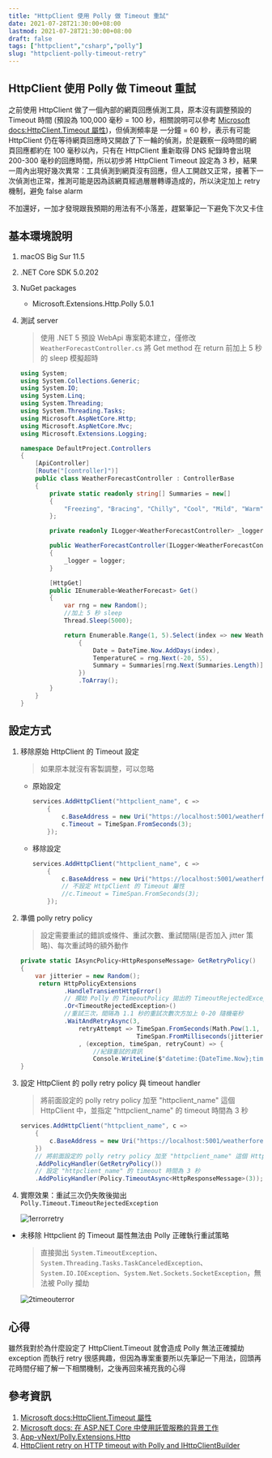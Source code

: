 ```yaml
---
title: "HttpClient 使用 Polly 做 Timeout 重試"
date: 2021-07-28T21:30:00+08:00
lastmod: 2021-07-28T21:30:00+08:00
draft: false
tags: ["httpclient","csharp","polly"]
slug: "httpclient-polly-timeout-retry"
---
```


## HttpClient 使用 Polly 做 Timeout 重試

之前使用 HttpClient 做了一個內部的網頁回應偵測工具，原本沒有調整預設的 Timeout 時間 (預設為 100,000 毫秒 = 100 秒，相關說明可以參考 [Microsoft docs:HttpClient.Timeout 屬性](https://docs.microsoft.com/zh-tw/dotnet/api/system.net.http.httpclient.timeout?view=net-5.0&WT.mc_id=DOP-MVP-5002594))，但偵測頻率是 一分鐘 = 60 秒，表示有可能 HttpClient 仍在等待網頁回應時又開啟了下一輪的偵測，於是觀察一段時間的網頁回應都約在 100 毫秒以內，只有在 HttpClient 重新取得 DNS 紀錄時會出現 200-300 毫秒的回應時間，所以初步將 HttpClient Timeout 設定為 3 秒，結果一周內出現好幾次異常：工具偵測到網頁沒有回應，但人工開啟又正常，接著下一次偵測也正常，推測可能是因為該網頁經過層層轉導造成的，所以決定加上 retry 機制，避免 false alarm

不加還好，一加才發現跟我預期的用法有不小落差，趕緊筆記一下避免下次又卡住

## 基本環境說明

1. macOS Big Sur 11.5
2. .NET Core SDK 5.0.202
3. NuGet packages

    - Microsoft.Extensions.Http.Polly 5.0.1

4. 測試 server

    >使用 .NET 5 預設 WebApi 專案範本建立，僅修改 `WeatherForecastController.cs` 將 Get method 在 return 前加上 5 秒的 sleep 模擬超時

    ```cs
    using System;
    using System.Collections.Generic;
    using System.IO;
    using System.Linq;
    using System.Threading;
    using System.Threading.Tasks;
    using Microsoft.AspNetCore.Http;
    using Microsoft.AspNetCore.Mvc;
    using Microsoft.Extensions.Logging;
    
    namespace DefaultProject.Controllers
    {
        [ApiController]
        [Route("[controller]")]
        public class WeatherForecastController : ControllerBase
        {
            private static readonly string[] Summaries = new[]
            {
                "Freezing", "Bracing", "Chilly", "Cool", "Mild", "Warm", "Balmy", "Hot",     "Sweltering", "Scorching"
            };
    
            private readonly ILogger<WeatherForecastController> _logger;
    
            public WeatherForecastController(ILogger<WeatherForecastController> logger)
            {
                _logger = logger;
            }
    
            [HttpGet]
            public IEnumerable<WeatherForecast> Get()
            {
                var rng = new Random();
                //加上 5 秒 sleep
                Thread.Sleep(5000);

                return Enumerable.Range(1, 5).Select(index => new WeatherForecast
                    {
                        Date = DateTime.Now.AddDays(index),
                        TemperatureC = rng.Next(-20, 55),
                        Summary = Summaries[rng.Next(Summaries.Length)]
                    })
                    .ToArray();
            }
        }
    }
    ```

## 設定方式

1. 移除原始 HttpClient 的 Timeout 設定

    > 如果原本就沒有客製調整，可以忽略

    - 原始設定

        ```cs
        services.AddHttpClient("httpclient_name", c =>
            {
                c.BaseAddress = new Uri("https://localhost:5001/weatherforecast") ;
                c.Timeout = TimeSpan.FromSeconds(3);
            });
        ```

    - 移除設定

        ```cs
        services.AddHttpClient("httpclient_name", c =>
            {
                c.BaseAddress = new Uri("https://localhost:5001/weatherforecast") ;
                // 不設定 HttpClient 的 Timeout 屬性
                //c.Timeout = TimeSpan.FromSeconds(3);
            });
        ```

2. 準備 polly retry policy

    > 設定需要重試的錯誤或條件、重試次數、重試間隔(是否加入 jitter 策略)、每次重試時的額外動作

    ```cs
    private static IAsyncPolicy<HttpResponseMessage> GetRetryPolicy()
    {
        var jitterier = new Random();
         return HttpPolicyExtensions
                .HandleTransientHttpError()
                // 攔劫 Polly 的 TimeoutPolicy 拋出的 TimeoutRejectedException
                .Or<TimeoutRejectedException>()
                //重試三次，間隔為 1.1 秒的重試次數次方加上 0-20 隨機毫秒
                .WaitAndRetryAsync(3,
                    retryAttempt => TimeSpan.FromSeconds(Math.Pow(1.1, retryAttempt)) +
                                    TimeSpan.FromMilliseconds(jitterier.Next(0, 20))
                    , (exception, timeSpan, retryCount) => { 
                        //紀錄重試的資訊
                        Console.WriteLine($"datetime:{DateTime.Now};timeSpan:{timeSpan};retryCount:{retryCount};exception:{exception.Exception.Message};"); });
    }
    ```

3. 設定 HttpClient 的 polly retry policy 與 timeout handler

    > 將前面設定的 polly retry policy 加至 "httpclient_name" 這個 HttpClient 中，並指定 "httpclient_name" 的 timeout 時間為 3 秒

    ```cs
    services.AddHttpClient("httpclient_name", c =>
        {
            c.BaseAddress = new Uri("https://localhost:5001/weatherforecast") ;
        })
        // 將前面設定的 polly retry policy 加至 "httpclient_name" 這個 HttpClient 中
        .AddPolicyHandler(GetRetryPolicy())
        // 設定 "httpclient_name" 的 timeout 時間為 3 秒
        .AddPolicyHandler(Policy.TimeoutAsync<HttpResponseMessage>(3));
    ```

4. 實際效果：重試三次仍失敗後拋出 `Polly.Timeout.TimeoutRejectedException`

    ![1errorretry](https://user-images.githubusercontent.com/3851540/127306911-2b0fd6da-6093-4036-b92c-977c217c8dc8.png)

- 未移除 Httpclient 的 Timeout 屬性無法由 Polly 正確執行重試策略

    > 直接拋出 `System.TimeoutException`、`System.Threading.Tasks.TaskCanceledException`、`System.IO.IOException`、`System.Net.Sockets.SocketException`，無法被 Polly 攔劫

    ![2timeouterror](https://user-images.githubusercontent.com/3851540/127306952-99b3e15f-5757-49a2-b271-3209a319ee3c.png)

## 心得

雖然我對於為什麼設定了 HttpClient.Timeout 就會造成 Polly 無法正確攔劫 exception 而執行 retry 很感興趣，但因為專案重要所以先筆記一下用法，回頭再花時間仔細了解一下相關機制，之後再回來補充我的心得

## 參考資訊

1. [Microsoft docs:HttpClient.Timeout 屬性](https://docs.microsoft.com/zh-tw/dotnet/api/system.net.http.httpclient.timeout?view=net-5.0&WT.mc_id=DOP-MVP-5002594)
2. [Microsoft docs: 在 ASP.NET Core 中使用託管服務的背景工作](https://docs.microsoft.com/zh-tw/aspnet/core/fundamentals/host/hosted-services?WT.mc_id=DOP-MVP-5002594&view=aspnetcore-5.0&tabs=visual-studio)
3. [App-vNext/Polly.Extensions.Http](https://github.com/App-vNext/Polly.Extensions.Http/blob/master/README.md)
4. [HttpClient retry on HTTP timeout with Polly and IHttpClientBuilder](https://briancaos.wordpress.com/2020/12/16/httpclient-retry-on-http-timeout-with-polly-and-ihttpclientbuilder/)
